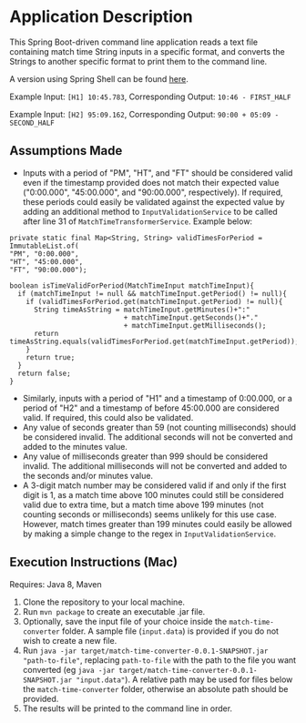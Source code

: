 # Application Description
This Spring Boot-driven command line application reads a text file containing match time String inputs in a specific format, and converts the Strings to another specific format to print them to the command line.

A version using Spring Shell can be found [here](https://github.com/aoifeob/spring-shell-match-time-converter).

Example Input: `[H1] 10:45.783`,
Corresponding Output: `10:46 - FIRST_HALF`

Example Input: `[H2] 95:09.162`, Corresponding Output: `90:00 + 05:09 - SECOND_HALF`

## Assumptions Made
* Inputs with a period of "PM", "HT", and "FT" should be considered valid even if the timestamp provided does not match their expected value ("0:00.000", "45:00.000", and "90:00.000", respectively). If required, these periods could easily be validated against the expected value by adding an additional method to `InputValidationService` to be called after line 31 of `MatchTimeTransformerService`. Example below:
```
private static final Map<String, String> validTimesForPeriod = ImmutableList.of(
"PM", "0:00.000",
"HT", "45:00.000",
"FT", "90:00.000");

boolean isTimeValidForPeriod(MatchTimeInput matchTimeInput){
  if (matchTimeInput != null && matchTimeInput.getPeriod() != null){
    if (validTimesForPeriod.get(matchTimeInput.getPeriod) != null){
      String timeAsString = matchTimeInput.getMinutes()+":"
                            + matchTimeInput.getSeconds()+"."
                            + matchTimeInput.getMilliseconds();
      return timeAsString.equals(validTimesForPeriod.get(matchTimeInput.getPeriod));
    }
    return true;
  }
  return false;
}
```    
* Similarly, inputs with a period of "H1" and a timestamp of 0:00.000, or a period of "H2" and a timestamp of before 45:00.000 are considered valid. If required, this could also be validated.
* Any value of seconds greater than 59 (not counting milliseconds) should be considered invalid. The additional seconds will not be converted and added to the minutes value.
* Any value of milliseconds greater than 999 should be considered invalid. The additional milliseconds will not be converted and added to the seconds and/or minutes value.
* A 3-digit match number may be considered valid if and only if the first digit is 1, as a match time above 100 minutes could still be considered valid due to extra time, but a match time above 199 minutes (not counting seconds or milliseconds) seems unlikely for this use case. However, match times greater than 199 minutes could easily be allowed by making a simple change to the regex in `InputValidationService`.

## Execution Instructions (Mac)
Requires: Java 8, Maven

1. Clone the repository to your local machine.
2. Run `mvn package` to create an executable .jar file.
3. Optionally, save the input file of your choice inside the `match-time-converter` folder. A sample file (`input.data`) is provided if you do not wish to create a new file.
4. Run `java -jar target/match-time-converter-0.0.1-SNAPSHOT.jar "path-to-file"`, replacing `path-to-file` with the path to the file you want converted (eg `java -jar target/match-time-converter-0.0.1-SNAPSHOT.jar "input.data"`). A relative path may be used for files below the `match-time-converter` folder, otherwise an absolute path should be provided.
5. The results will be printed to the command line in order.
